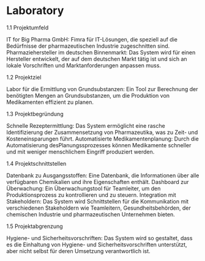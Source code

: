 # Laboratory

1.1 Projektumfeld

IT for Big Pharma GmbH: Fimra für IT-Lösungen, die speziell auf die Bedürfnisse der pharmazeutischen Industrie zugeschnitten sind. Pharmaziehersteller im deutschen Binnenmarkt: Das System wird für einen Hersteller entwickelt, der auf dem deutschen Markt tätig ist und sich an lokale Vorschriften und Marktanforderungen anpassen muss.

1.2 Projektziel

Labor für die Ermittlung von Grundsubstanzen: Ein Tool zur Berechnung der benötigten Mengen an Grundsubstanzen, um die Produktion von Medikamenten effizient zu planen.

1.3 Projektbegründung

Schnelle Rezeptermittlung: Das System ermöglicht eine rasche Identifizierung der Zusammensetzung von Pharmazeutika, was zu Zeit- und Kosteneinsparungen führt. Automatisierte Medikamentenplanung: Durch die Automatisierung desPlanungssprozesses können Medikamente schneller und mit weniger menschlichem Eingriff produziert werden.

1.4 Projektschnittstellen

Datenbank zu Ausgangsstoffen: Eine Datenbank, die Informationen über alle verfügbaren Chemikalien und ihre Eigenschaften enthält. Dashboard zur Überwachung: Ein Überwachungstool für Teamleiter, um den Produktionsprozess zu kontrollieren und zu steuern. Integration mit Stakeholdern: Das System wird Schnittstellen für die Kommunikation mit verschiedenen Stakeholdern wie Teamleitern, Gesundheitsbehörden, der chemischen Industrie und pharmazeutischen Unternehmen bieten.

1.5 Projektabgrenzung

Hygiene- und Sicherheitsvorschriften: Das System wird so gestaltet, dass es die Einhaltung von Hygiene- und Sicherheitsvorschriften unterstützt, aber nicht selbst für deren Umsetzung verantwortlich ist.
